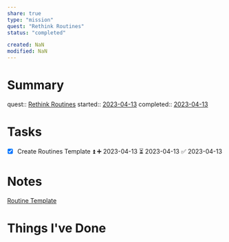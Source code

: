 ```yaml
---
share: true
type: "mission"
quest: "Rethink Routines"
status: "completed"

created: NaN 
modified: NaN
---
```

  
# Summary
quest:: [Rethink Routines](./Rethink%20Routines.md)
started:: [2023-04-13](../09%20-%20Daily%20Notes/2023-04-13.md)
completed:: [2023-04-13](../09%20-%20Daily%20Notes/2023-04-13.md)
# Tasks
- [x] Create Routines Template ⏫ ➕ 2023-04-13 ⏳ 2023-04-13 ✅ 2023-04-13

# Notes
[Routine Template](../05%20-%20Templates/Routine%20Template.md)
# Things I've Done